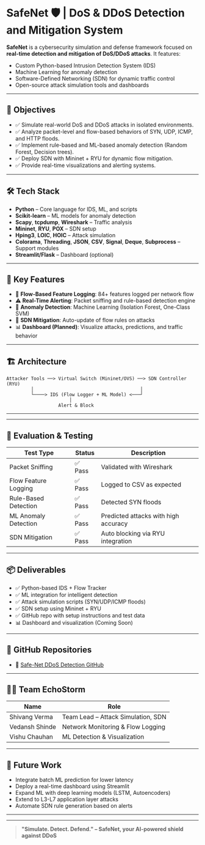 
# SafeNet 🛡️ | DoS & DDoS Detection and Mitigation System

**SafeNet** is a cybersecurity simulation and defense framework focused on **real-time detection and mitigation of DoS/DDoS attacks**. It features:
- Custom Python-based Intrusion Detection System (IDS)
- Machine Learning for anomaly detection
- Software-Defined Networking (SDN) for dynamic traffic control
- Open-source attack simulation tools and dashboards

---

## 📌 Objectives

- ✅ Simulate real-world DoS and DDoS attacks in isolated environments.
- ✅ Analyze packet-level and flow-based behaviors of SYN, UDP, ICMP, and HTTP floods.
- ✅ Implement rule-based and ML-based anomaly detection (Random Forest, Decision trees).
- ✅ Deploy SDN with Mininet + RYU for dynamic flow mitigation.
- ✅ Provide real-time visualizations and alerting systems.

---

## 🛠️ Tech Stack

- **Python** – Core language for IDS, ML, and scripts
- **Scikit-learn** – ML models for anomaly detection
- **Scapy**, **tcpdump**, **Wireshark** – Traffic analysis
- **Mininet**, **RYU**, **POX** – SDN setup
- **Hping3**, **LOIC**, **HOIC** – Attack simulation
- **Colorama**, **Threading**, **JSON**, **CSV**, **Signal**, **Deque**, **Subprocess** – Support modules
- **Streamlit/Flask** – Dashboard (optional)

---

## 🧪 Key Features

- 🧬 **Flow-Based Feature Logging**: 84+ features logged per network flow
- ⚠️ **Real-Time Alerting**: Packet sniffing and rule-based detection engine
- 🤖 **Anomaly Detection**: Machine Learning (Isolation Forest, One-Class SVM)
- 🔁 **SDN Mitigation**: Auto-update of flow rules on attacks
- 📊 **Dashboard (Planned)**: Visualize attacks, predictions, and traffic behavior

---

## 🏗️ Architecture

```
Attacker Tools ──> Virtual Switch (Mininet/OVS) ──> SDN Controller (RYU)
         │                                       │
         └────> IDS (Flow Logger + ML Model) <───┘
                       │
                   Alert & Block
```

---


---

## 🧪 Evaluation & Testing

| Test Type                 | Status | Description |
|--------------------------|--------|-------------|
| Packet Sniffing          | ✅ Pass | Validated with Wireshark |
| Flow Feature Logging     | ✅ Pass | Logged to CSV as expected |
| Rule-Based Detection     | ✅ Pass | Detected SYN floods |
| ML Anomaly Detection     | ✅ Pass | Predicted attacks with high accuracy |
| SDN Mitigation           | ✅ Pass | Auto blocking via RYU integration |

---

## 📦 Deliverables

- ✅ Python-based IDS + Flow Tracker
- ✅ ML integration for intelligent detection
- ✅ Attack simulation scripts (SYN/UDP/ICMP floods)
- ✅ SDN setup using Mininet + RYU
- ✅ GitHub repo with setup instructions and test data
- 📊 Dashboard and visualization (Coming Soon)

---

## 📂 GitHub Repositories

- 🔗 [Safe-Net DDoS Detection GitHub ](https://github.com/vermaShivang/Safe-Net-DDos-detection-and-Mitigation)

---

## 👨‍💻 Team EchoStorm

| Name           | Role                        |
|----------------|-----------------------------|
| Shivang Verma | Team Lead – Attack Simulation, SDN |
| Vedansh Shinde | Network Monitoring & Flow Logging |
| Vishu Chauhan  | ML Detection & Visualization |

---

## 🧠 Future Work

- Integrate batch ML prediction for lower latency
- Deploy a real-time dashboard using Streamlit
- Expand ML with deep learning models (LSTM, Autoencoders)
- Extend to L3-L7 application layer attacks
- Automate SDN rule generation based on alerts

---


---

> **"Simulate. Detect. Defend." – SafeNet, your AI-powered shield against DDoS**
